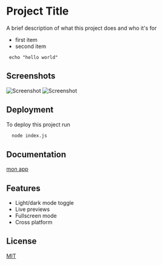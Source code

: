 
# Project Title

A brief description of what this project does and who it's for

- first item
- second item

``` echo "hello world"```


## Screenshots

![Screenshot](./assets/data/screenshot_desktop.png)
![Screenshot](./assets/data/./mobile_screenshot.png)


## Deployment

To deploy this project run

```bash
  node index.js
```


## Documentation

[mon app](https://github.com/Theeoracle14/app2)


## Features

- Light/dark mode toggle
- Live previews
- Fullscreen mode
- Cross platform


## License

[MIT](https://choosealicense.com/licenses/mit/)

